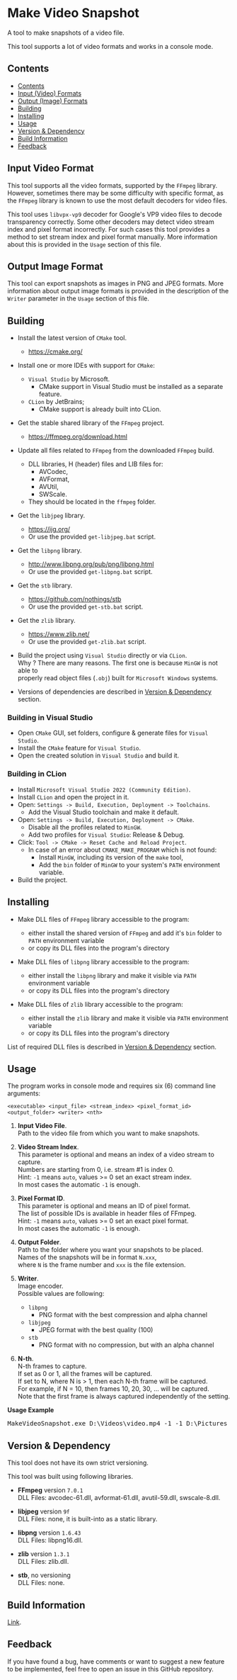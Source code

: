 # Make Video Snapshot

A tool to make snapshots of a video file.

This tool supports a lot of video formats and works in a console mode.

## <a name="section_0">Contents</a>

- [Contents](#section_0)
- [Input (Video) Formats](#section_1)
- [Output (Image) Formats](#section_2)
- [Building](#section_3)
- [Installing](#section_4)
- [Usage](#section_5)
- [Version & Dependency](#section_6)
- [Build Information](#section_7)
- [Feedback](#section_8)

## <a name="section_1">Input Video Format</a>

This tool supports all the video formats, supported by the `FFmpeg` library.
However, sometimes there may be some difficulty with specific format, as the
`FFmpeg` library is known to use the most default decoders for video files.

This tool uses `libvpx-vp9` decoder for Google's VP9 video files to decode
transparency correctly. Some other decoders may detect video stream index and
pixel format incorrectly. For such cases this tool provides a method to set
stream index and pixel format manually. More information about this is
provided in the `Usage` section of this file.

## <a name="section_2">Output Image Format</a>

This tool can export snapshots as images in PNG and JPEG formats. More 
information about output image formats is provided in the description of the 
`Writer` parameter in the `Usage` section of this file.

## <a name="section_3">Building</a>

* Install the latest version of `CMake` tool.
    * https://cmake.org/


* Install one or more IDEs with support for `CMake`:
    * `Visual Studio` by Microsoft.
        * CMake support in Visual Studio must be installed as a separate feature.
    * `CLion` by JetBrains;
        * CMake support is already built into CLion.


* Get the stable shared library of the `FFmpeg` project.
    * https://ffmpeg.org/download.html


* Update all files related to `FFmpeg` from the downloaded `FFmpeg` build.
    * DLL libraries, H (header) files and LIB files for:
        * AVCodec,
        * AVFormat,
        * AVUtil,
        * SWScale.
    * They should be located in the `ffmpeg` folder.


* Get the `libjpeg` library.
    * https://ijg.org/
    * Or use the provided `get-libjpeg.bat` script.


* Get the `libpng` library.
    * http://www.libpng.org/pub/png/libpng.html
    * Or use the provided `get-libpng.bat` script.


* Get the `stb` library.
    * https://github.com/nothings/stb
    * Or use the provided `get-stb.bat` script.


* Get the `zlib` library.
    * https://www.zlib.net/
    * Or use the provided `get-zlib.bat` script.


* Build the project using `Visual Studio` directly or via `CLion`.  
  Why ? There are many reasons. The first one is because `MinGW` is not able to  
  properly read object files (`.obj`) built for `Microsoft Windows` systems.


* Versions of dependencies are described in [Version & Dependency](#section_6) section.

### Building in Visual Studio

* Open `CMake` GUI, set folders, configure & generate files for `Visual Studio`.
* Install the `CMake` feature for `Visual Studio`.
* Open the created solution in `Visual Studio` and build it.

### Building in CLion

* Install `Microsoft Visual Studio 2022 (Community Edition)`.
* Install `CLion` and open the project in it.
* Open: `Settings -> Build, Execution, Deployment -> Toolchains`.
    * Add the Visual Studio toolchain and make it default.
* Open: `Settings -> Build, Execution, Deployment -> CMake`.
    * Disable all the profiles related to `MinGW`.
    * Add two profiles for `Visual Studio`: Release & Debug.
* Click: `Tool -> CMake -> Reset Cache and Reload Project`.
    * In case of an error about `CMAKE_MAKE_PROGRAM` which is not found:
        * Install `MinGW`, including its version of the `make` tool,
        * Add the `bin` folder of `MinGW` to your system's `PATH` environment variable.
* Build the project.

## <a name="section_4">Installing</a>

* Make DLL files of `FFmpeg` library accessible to the program:
    * either install the shared version of `FFmpeg` and add
      it's `bin` folder to `PATH` environment variable
    * or copy its DLL files into the program's directory


* Make DLL files of `libpng` library accessible to the program:
    * either install the `libpng` library and make it visible
      via `PATH` environment variable
    * or copy its DLL files into the program's directory


* Make DLL files of `zlib` library accessible to the program:
    * either install the `zlib` library and make it visible
      via `PATH` environment variable
    * or copy its DLL files into the program's directory

List of required DLL files is described in [Version & Dependency](#section_6) section.

## <a name="section_5">Usage</a>

The program works in console mode and requires six (6) command line arguments:

`<executable> <input_file> <stream_index> <pixel_format_id> <output_folder> <writer> <nth>`

1. **Input Video File**.  
   Path to the video file from which you want to make snapshots.


2. **Video Stream Index**.  
   This parameter is optional and means an index of a video stream to capture.  
   Numbers are starting from 0, i.e. stream #1 is index 0.  
   Hint: `-1` means `auto`, values >= 0 set an exact stream index.  
   In most cases the automatic `-1` is enough.


3. **Pixel Format ID**.  
   This parameter is optional and means an ID of pixel format.  
   The list of possible IDs is available in header files of FFmpeg.  
   Hint: `-1` means `auto`, values >= 0 set an exact pixel format.  
   In most cases the automatic `-1` is enough.


4. **Output Folder**.  
   Path to the folder where you want your snapshots to be placed.  
   Names of the snapshots will be in format `N.xxx`,  
   where `N` is the frame number and `xxx` is the file extension.


5. **Writer**.  
   Image encoder.  
   Possible values are following:
    * `libpng`
        * PNG format with the best compression and alpha channel
    * `libjpeg`
        * JPEG format with the best quality (100)
    * `stb`
        * PNG format with no compression, but with an alpha channel


6. **N-th**.  
   N-th frames to capture.  
   If set as 0 or 1, all the frames will be captured.  
   If set to N, where N is > 1, then each N-th frame will be captured.  
   For example, if N = 10, then frames 10, 20, 30, ... will be captured.  
   Note that the first frame is always captured independently of the setting.

**Usage Example**
<pre>MakeVideoSnapshot.exe D:\Videos\video.mp4 -1 -1 D:\Pictures libpng 10</pre>

## <a name="section_6">Version & Dependency</a>

This tool does not have its own strict versioning.

This tool was built using following libraries.

* **FFmpeg** version `7.0.1`  
  DLL Files: avcodec-61.dll, avformat-61.dll, avutil-59.dll, swscale-8.dll.


* **libjpeg** version `9f`  
  DLL Files: none, it is built-into as a static library.


* **libpng** version `1.6.43`  
  DLL Files: libpng16.dll.


* **zlib** version `1.3.1`  
  DLL Files: zlib.dll.


* **stb**, no versioning  
  DLL Files: none.

## <a name="section_7">Build Information</a>

[Link](./Build/ReadMe.md).

## <a name="section_8">Feedback</a>

If you have found a bug, have comments or want to suggest a new feature to be
implemented, feel free to open an issue in this GitHub repository.
